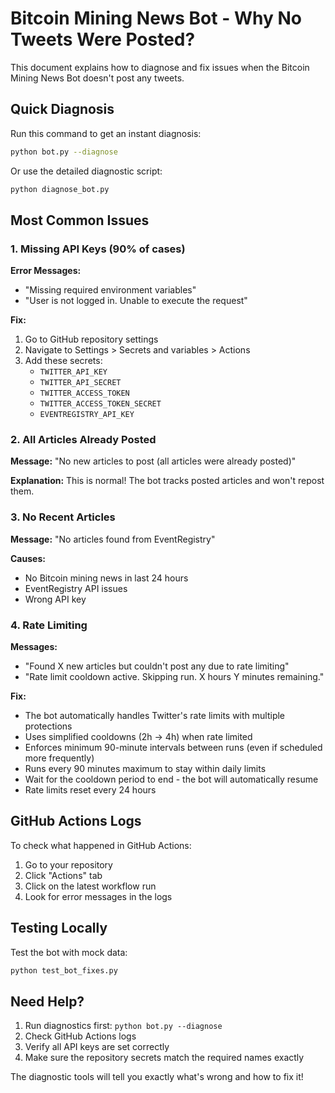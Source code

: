 # Bitcoin Mining News Bot - Why No Tweets Were Posted?

This document explains how to diagnose and fix issues when the Bitcoin Mining News Bot doesn't post any tweets.

## Quick Diagnosis

Run this command to get an instant diagnosis:

```bash
python bot.py --diagnose
```

Or use the detailed diagnostic script:

```bash
python diagnose_bot.py
```

## Most Common Issues

### 1. Missing API Keys (90% of cases)

**Error Messages:**
- "Missing required environment variables"
- "User is not logged in. Unable to execute the request"

**Fix:**
1. Go to GitHub repository settings
2. Navigate to Settings > Secrets and variables > Actions  
3. Add these secrets:
   - `TWITTER_API_KEY`
   - `TWITTER_API_SECRET` 
   - `TWITTER_ACCESS_TOKEN`
   - `TWITTER_ACCESS_TOKEN_SECRET`
   - `EVENTREGISTRY_API_KEY`

### 2. All Articles Already Posted

**Message:** "No new articles to post (all articles were already posted)"

**Explanation:** This is normal! The bot tracks posted articles and won't repost them.

### 3. No Recent Articles

**Message:** "No articles found from EventRegistry"

**Causes:**
- No Bitcoin mining news in last 24 hours
- EventRegistry API issues
- Wrong API key

### 4. Rate Limiting

**Messages:** 
- "Found X new articles but couldn't post any due to rate limiting"
- "Rate limit cooldown active. Skipping run. X hours Y minutes remaining."

**Fix:** 
- The bot automatically handles Twitter's rate limits with multiple protections
- Uses simplified cooldowns (2h → 4h) when rate limited
- Enforces minimum 90-minute intervals between runs (even if scheduled more frequently)
- Runs every 90 minutes maximum to stay within daily limits
- Wait for the cooldown period to end - the bot will automatically resume
- Rate limits reset every 24 hours

## GitHub Actions Logs

To check what happened in GitHub Actions:

1. Go to your repository
2. Click "Actions" tab
3. Click on the latest workflow run
4. Look for error messages in the logs

## Testing Locally

Test the bot with mock data:

```bash
python test_bot_fixes.py
```

## Need Help?

1. Run diagnostics first: `python bot.py --diagnose`
2. Check GitHub Actions logs
3. Verify all API keys are set correctly
4. Make sure the repository secrets match the required names exactly

The diagnostic tools will tell you exactly what's wrong and how to fix it!